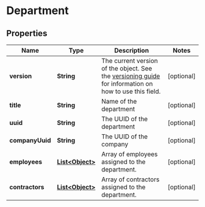 

# Department


## Properties

| Name | Type | Description | Notes |
|------------ | ------------- | ------------- | -------------|
|**version** | **String** | The current version of the object. See the [versioning guide](https://docs.gusto.com/embedded-payroll/docs/idempotency) for information on how to use this field. |  [optional] |
|**title** | **String** | Name of the department |  [optional] |
|**uuid** | **String** | The UUID of the department |  [optional] |
|**companyUuid** | **String** | The UUID of the company |  [optional] |
|**employees** | [**List&lt;Object&gt;**](Object.md) | Array of employees assigned to the department. |  [optional] |
|**contractors** | [**List&lt;Object&gt;**](Object.md) | Array of contractors assigned to the department. |  [optional] |



